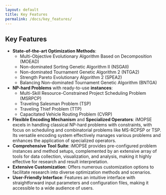 ```yaml
---
layout: default
title: Key Features
permalink: /docs/key_features/
---
```


## Key Features
- **State-of-the-art Optimization Methods**:
    - Multi-Objective Evolutionary Algorithm Based on Decomposition (MOEAD)
    - Non-dominated Sorting Genetic Algorithm II (NSGAII)
    - Non-dominated Tournament Genetic Algorithm 2 (NTGA2)
    - Strength Pareto Evolutionary Algorithm 2 (SPEA2)
    - Balancing Non-dominated Tournament Genetic Algorithm (BNTGA)
- **NP-hard Problems** with ready-to-use **instances**:
    - Multi-Skill Resource-Constrained Project Scheduling Problem (MSRPCP)
    - Traveling Salesman Problem (TSP)
    - Traveling Thief Problem (TTP)
    - Capacitated Vehicle Routing Problem (CVRP)
- **Flexible Encoding Mechanism** and **Specialized Operators**:  iMOPSE excels in handling classical NP-hard problems with constraints, with focus on scheduling and combinatorial problems like MS-RCPSP or TSP. Its versatile encoding system effectively manages various problems and enhances the application of specialized operators.
- **Comprehensive Tool Suite**: iMOPSE provides pre-configured problem instances and method setups, complemented by an extensive array of tools for data collection, visualization, and analysis, making it highly effective for research and result interpretation.
- **Extensive Customization**: Offers numerous customization options to facilitate research into diverse optimization methods and scenarios.
- **User-Friendly Interface**: Features an intuitive interface with straightforward input parameters and configuration files, making it accessible to a wide audience of users.
